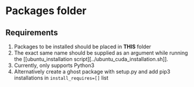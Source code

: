 # Packages folder

## Requirements
1. Packages to be installed should be placed in **THIS** folder
2. The exact same name should be supplied as an argument while running the [[ubuntu_installation script][../ubuntu_cuda_installation.sh]].
3. Currently, only supports Python3
4. Alternatively create a ghost package with setup.py and add pip3 installations in `install_requires=[]` list
